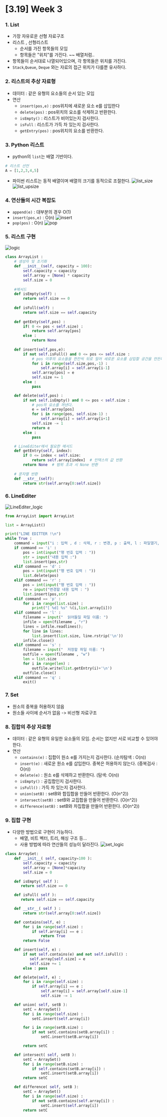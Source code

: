 # [3.19] Week 3
### 1. List
* 가장 자유로운 선형 자료구조
* 리스트 , 선형리스트
  * 순서를 가진 항목들의 모임
  * 항목들은 "위치"를 가진다. ~~ 배열처럼..
* 항목들이 순서대로 나열되어있으며, 각 항목들은 위치를 가진다.
* `Stack`,`Queue`, `Deque` 와는 자료의 접근 위치가 다를뿐 유사하다.

### 2. 리스트의 추상 자료형
* 데이터 : 같은 유형의 요소들의 순서 있는 모임
* 연산
    * `insert(pos,e)` : pos위치에 새로운 요소 e를 삽입한다
    * `delete(pos)` : pos위치의 요소를 삭제하고 반환한다.
    * `isEmpty()` : 리스트가 비어있는지 검사한다.
    * `isFull` : 리스트가 가득 차 있는지 검사한다.
    * `getEntry(pos)` : pos위치의 요소를 반환한다.

### 3. Python 리스트
* python의 `list`는 배열 기반이다.
``` python
# 리스트 선언
A = [1,2,3,4,5] 
```
* 파이썬 리스트는 동적 배열이며 배열의 크기를 동적으로 조절한다.
![list_size](../assets/week3/list_1.png)
![list_upsize](../assets/week3/list_2.png)

### 4. 연산들의 시간 복잡도
* `append(e)` : 대부분의 경우 O(1)
* `insert(pos,e)` : O(n)
![insert](../assets/week3/list_3.png)
* `pop(pos)` : O(n)
![pop](../assets/week3/list_4.png)

### 5. 리스트 구현
![logic](../assets/week3/list_5.png)
``` python 
class ArrayList :
    # 생성자 및 초기화
    def __init__(self, capacity = 100):
        self.capacity = capacity
        self.array = [None] * capacity
        self.size = 0
    
    #메서드
    def isEmpty(self) :
        return self.size == 0
    
    def isFull(self) :
        return self.size == self.capacity
    
    def getEnty(self,pos) :
        if( 0 <= pos < self.size) :
            return self.array[pos]
        else : 
            return None
    
    def insert(self,pos,e):
        if not self.isFull() and 0 <= pos <= self.size :
            # pos 이후의 요소들을 한칸씩 뒤로 밀어 새로운 요소를 삽입할 공간을 만든다
            for i in range(self.size,pos,-1) :
                self.array[i] = self.array[i-1]
            self.array[pos] = e
            self.size += 1
        else : 
            pass

    def delete(self,pos) :
        if not self.isEmpty() and 0 <= pos < self.size :
            # pos의 요소를 꺼낸다.
            e = self.array[pos] 
            for i in range(pos, self.size-1) :
                self.array[i] = self.array[i+1]
            self.size -= 1
            return e
        else :
            pass

    # LineEditer에서 필요한 메서드
    def getEntry(self, index):
        if 0 <= index < self.size:
            return self.array[index]  # 인덱스의 값 반환
        return None  # 범위 초과 시 None 반환
    
    # 문자열 반환
    def __str__(self):
        return str(self.array[0:self.size])
```

### 6. LineEditer 
![LineEditer_logic](../assets/week3/list_6.png)
```python
from ArrayList import ArrayList

list = ArrayList()

print("LINE EDITTER !\n")
while True :
    command = input("i : 입력 , d : 삭제, r : 변경, p : 출력, l : 파일열기, s : 저장, q : 종료 =>")
    if command == 'i' :
        pos = int(input("행 번호 입력 : "))
        str = input("내용 입력 :")
        list.insert(pos,str)
    elif command == 'd' :
        pos = int(input("행 번호 입력 : "))
        list.delete(pos)
    elif command == 'r' :
        pos = int(input("행 번호 입력 : "))
        re = input("변경할 내용 입력 : ")
        list.insert(pos,str)
    elif command == 'p' :
        for i in range(list.size) :
            print("[ %d] %s" %(i,list.array[i]))
    elif command == 'l' :
        filename = input("  읽어들일 파일 이름: ")
        infile = open(filename , "r")
        lines = infile.readlines();
        for line in lines:
            list.insert(list.size, line.rstrip('\n'))
        infile.close()
    elif command == 's' :
        filename = input("  저장할 파일 이름: ")
        outfile = open(filename , "w")
        len = list.size
        for i in range(len) :
            outfile.write(list.getEntry(i)+'\n')
        outfile.close()
    elif command == 'q' :
        exit()
```

### 7. Set
* 원소의 중복을 허용하지 않음
* 원소들 사이에 순서가 없음 -> 비선형 자료구조

### 8. 집합의 추상 자료형
* 데이터 : 같은 유형의 유일한 요소들의 모임. 순서는 없지만 서로 비교할 수 있어야 한다.
* 연산
  * `contains(e)` : 집합이 원소 e를 가지는지 검사한다. (순차탐색 : O(n))
  * `insert(e)` : 새로운 원소 e를 삽입한다. 중복은 허용하지 않는다. (중복검사 : O(n))
  * `delete(e)` : 원소 e를 삭제하고 반환한다. (탐색: O(n))
  * `isEmpty()` : 공집합인지 검사한다.
  * `isFull()` : 가득 차 있는지 검사한다.
  * `union(setB)` : setB와 합집합을 만들어 반환한다. (O(n^2))
  * `intersect(setB)` : setB와 교집합을 만들어 반환한다. (O(n^2))
  * `difference(setB)` : setB와 차집합을 만들어 반환한다. (O(n^2))

### 9. 집합 구현
* 다양한 방법으로 구현이 가능하다.
  * 배열, 비트 벡터, 트리, 해싱 구조 등...
  * 사용 방법에 따라 연산들의 성능이 달라진다.
![set_logic](../assets/week3/set_1.png)
``` py
class ArraySet:
    def __init__( self, capacity=100 ):
        self.capacity = capacity
        self.array = [None]*capacity
        self.size = 0

    def isEmpty( self ):
       return self.size == 0

    def isFull( self ):
       return self.size == self.capacity

    def __str__( self ) :
        return str(self.array[0:self.size])

    def contains(self, e) :
        for i in range(self.size) :
            if self.array[i] == e :
                return True
        return False

    def insert(self, e) :
        if not self.contains(e) and not self.isFull() :
           self.array[self.size] = e
           self.size += 1
        else : pass

    def delete(self, e) :
        for i in range(self.size) :
            if self.array[i] == e :
                self.array[i] = self.array[self.size-1]
                self.size -= 1

    def union( self, setB ):
        setC = ArraySet()
        for i in range(self.size) :
            setC.insert(self.array[i])

        for i in range(setB.size) :
            if not setC.contains(setB.array[i]) :
                setC.insert(setB.array[i])

        return setC

    def intersect( self, setB ):            
        setC = ArraySet()
        for i in range(setB.size) :
            if self.contains(setB.array[i]) :
                setC.insert(setB.array[i])
        return setC

    def difference( self, setB ):            
        setC = ArraySet()
        for i in range(self.size) :
            if not setB.contains(self.array[i]) :
                setC.insert(self.array[i])
        return setC
```